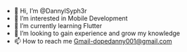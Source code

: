 - 👋 Hi, I’m @DannylSyph3r
- 👀 I’m interested in Mobile Development 
- 🌱 I’m currently learning Flutter
- 💞️ I’m looking to gain experience and grow my knowledge
- 📫 How to reach me Gmail-dopedanny001@gmail.com 

<!---
DannylSyph3r/DannylSyph3r is a ✨ special ✨ repository because its `README.md` (this file) appears on your GitHub profile.
You can click the Preview link to take a look at your changes.
--->
